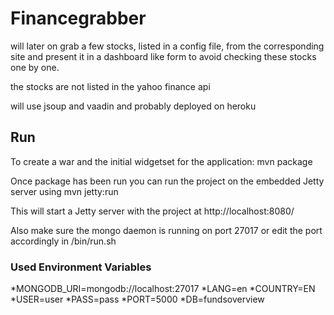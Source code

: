 # Financegrabber

will later on grab a few stocks, listed in a config file, from the corresponding site and present it in a dashboard like form to avoid checking these stocks one by one.

the stocks are not listed in the yahoo finance api

will use jsoup and vaadin and probably deployed on heroku

## Run

To create a war and the initial widgetset for the application:
    mvn package

Once package has been run you can run the project on the embedded Jetty server using
    mvn jetty:run

This will start a Jetty server with the project at http://localhost:8080/

Also make sure the mongo daemon is running on port 27017 or edit the port accordingly in
    /bin/run.sh

### Used Environment Variables

*MONGODB_URI=mongodb://localhost:27017
*LANG=en
*COUNTRY=EN
*USER=user
*PASS=pass
*PORT=5000
*DB=fundsoverview
